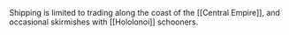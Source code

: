Shipping is limited to trading along the coast of the [[Central Empire]], and occasional skirmishes with [[Hololonoi]] schooners.